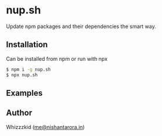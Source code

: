 # nup.sh

Update npm packages and their dependencies the smart way.

## Installation

Can be installed from npm or run with npx

```sh
$ npm i -g nup.sh
$ npx nup.sh
```

## Examples

## Author

Whizzzkid (me@nishantarora.in)
